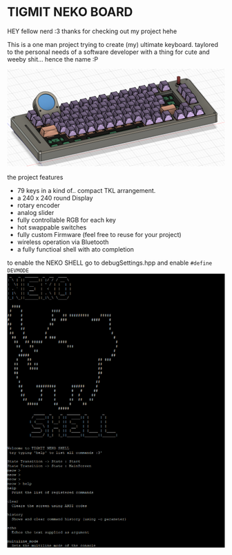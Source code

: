 # TIGMIT NEKO BOARD 

HEY fellow nerd :3
thanks for checking out my project hehe

This is a one man project trying to create (my) ultimate keyboard. taylored to the personal needs of a software developer with a thing for cute and weeby shit... hence the name :P 


![TIGMIT NEKO BOARD](PNGs/tigmit%20Neco%20board.png)

the project features 

- 79 keys in a kind of.. compact TKL arrangement.
- a 240 x 240 round Display
- rotary encoder
- analog slider
- fully controllable RGB for each key
- hot swappable switches
- fully custom Firmware (feel free to reuse for your project)
- wireless operation via Bluetooth
- a fully functioal shell with ato completion

to enable the NEKO SHELL go to debugSettings.hpp and enable ```#define DEVMODE ```
![TIGMIT NEKO BOARD](PNGs/Neko_Shell.png)


